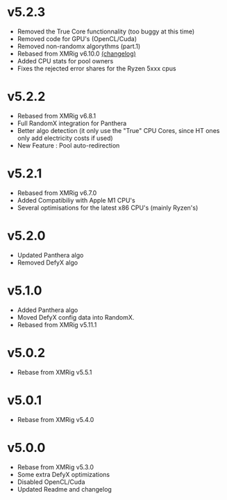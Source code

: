 # v5.2.3
- Removed the True Core functionnality (too buggy at this time)
- Removed code for GPU's (OpenCL/Cuda)
- Removed non-randomx algorythms (part.1)
- Rebased from XMRig v6.10.0 [(changelog)](doc/CHANGELOG.md)
- Added CPU stats for pool owners
- Fixes the rejected error shares for the Ryzen 5xxx cpus

# v5.2.2
- Rebased from XMRig v6.8.1
- Full RandomX integration for Panthera
- Better algo detection (it only use the "True" CPU Cores, since HT ones only add electricity costs if used) 
- New Feature : Pool auto-redirection

# v5.2.1
- Rebased from XMRig v6.7.0
- Added Compatibiliy with Apple M1 CPU's
- Several optimisations for the latest x86 CPU's (mainly Ryzen's)


# v5.2.0
- Updated Panthera algo
- Removed DefyX algo


# v5.1.0
- Added Panthera algo
- Moved DefyX config data into RandomX.
- Rebased from XMRig v5.11.1

# v5.0.2

- Rebase from XMRig v5.5.1 


# v5.0.1

- Rebase from XMRig v5.4.0


# v5.0.0

- Rebase from XMRig v5.3.0
- Some extra DefyX optimizations
- Disabled OpenCL/Cuda
- Updated Readme and changelog
